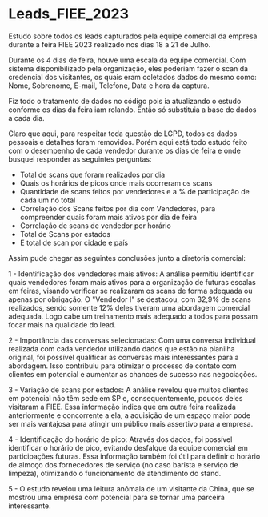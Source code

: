 # Leads_FIEE_2023
Estudo sobre todos os leads capturados pela equipe comercial da empresa durante a feira FIEE 2023 realizado nos dias 18 a 21 de Julho. 

Durante os 4 dias de feira, houve uma escala da equipe comercial. Com sistema disponibilizado pela organização, eles poderiam fazer o scan da credencial dos visitantes, os quais eram coletados dados do mesmo como: Nome, Sobrenome, E-mail, Telefone, Data e hora da captura.

Fiz todo o tratamento de dados no código pois ia atualizando o estudo conforme os dias da feira iam rolando. Então só substituia a base de dados a cada dia.

Claro que aqui, para respeitar toda questão de LGPD, todos os dados pessoais e detalhes foram removidos. Porém aqui está todo estudo feito com o desempenho de cada vendedor durante os dias de feira e onde busquei responder as seguintes perguntas:
- Total de scans que foram realizados por dia
- Quais os horários de picos onde mais ocorreram os scans
- Quantidade de scans feitos por vendedores e a % de participação de cada um no total
- Correlação dos Scans feitos por dia com Vendedores, para compreender quais foram mais ativos por dia de feira
- Correlação de scans de vendedor por horário
- Total de Scans por estados
- E total de scan por cidade e país

Assim pude chegar as seguintes conclusões junto a diretoria comercial:

1 - Identificação dos vendedores mais ativos: A análise permitiu identificar quais vendedores foram mais ativos para a organização de futuras escalas em feiras, visando verificar se realizaram os scans de forma adequada ou apenas por obrigação. O "Vendedor I" se destacou, com 32,9% de scans realizados, sendo somente 12% deles tiveram uma abordagem comercial adequada. Logo cabe um treinamento mais adequado a todos para possam focar mais na qualidade do lead.

2 - Importância das conversas selecionadas: Com uma conversa individual realizada com cada vendedor utilizando dados que estão na planilha original, foi possível qualificar as conversas mais interessantes para a abordagem. Isso contribuiu para otimizar o processo de contato com clientes em potencial e aumentar as chances de sucesso nas negociações.

3 - Variação de scans por estados: A análise revelou que muitos clientes em potencial não têm sede em SP e, consequentemente, poucos deles visitaram a FIEE. Essa informação indica que em outra feira realizada anteriormente e concorrente a ela, a aquisição de um espaço maior pode ser mais vantajosa para atingir um público mais assertivo para a empresa.

4 - Identificação do horário de pico: Através dos dados, foi possível identificar o horário de pico, evitando desfalque da equipe comercial em participações futuras. Essa informação também foi útil para definir o horário de almoço dos fornecedores de serviço (no caso barista e serviço de limpeza), otimizando o funcionamento de atendimento do stand.

5 - O estudo revelou uma leitura anômala de um visitante da China, que se mostrou uma empresa com potencial para se tornar uma parceira interessante.
